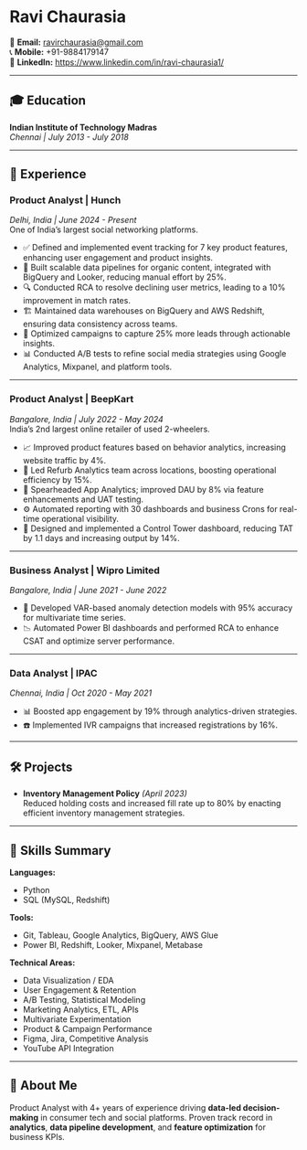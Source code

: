 # Ravi Chaurasia

📧 **Email:** [ravirchaurasia@gmail.com](mailto:ravirchaurasia@gmail.com)  
📞 **Mobile:** +91-9884179147  
🔗 **LinkedIn:** https://www.linkedin.com/in/ravi-chaurasia1/

---

## 🎓 Education

**Indian Institute of Technology Madras**  
*Chennai | July 2013 - July 2018*

---

## 💼 Experience

### **Product Analyst | Hunch**  
*Delhi, India | June 2024 - Present*  
One of India’s largest social networking platforms.

- ✅ Defined and implemented event tracking for 7 key product features, enhancing user engagement and product insights.
- 🔁 Built scalable data pipelines for organic content, integrated with BigQuery and Looker, reducing manual effort by 25%.
- 🔍 Conducted RCA to resolve declining user metrics, leading to a 10% improvement in match rates.
- 🏗️ Maintained data warehouses on BigQuery and AWS Redshift, ensuring data consistency across teams.
- 🎯 Optimized campaigns to capture 25% more leads through actionable insights.
- 📊 Conducted A/B tests to refine social media strategies using Google Analytics, Mixpanel, and platform tools.

---

### **Product Analyst | BeepKart**  
*Bangalore, India | July 2022 - May 2024*  
India’s 2nd largest online retailer of used 2-wheelers.

- 📈 Improved product features based on behavior analytics, increasing website traffic by 4%.
- 👥 Led Refurb Analytics team across locations, boosting operational efficiency by 15%.
- 📱 Spearheaded App Analytics; improved DAU by 8% via feature enhancements and UAT testing.
- ⚙️ Automated reporting with 30 dashboards and business Crons for real-time operational visibility.
- 📡 Designed and implemented a Control Tower dashboard, reducing TAT by 1.1 days and increasing output by 14%.

---

### **Business Analyst | Wipro Limited**  
*Bangalore, India | June 2021 - June 2022*  

- 🤖 Developed VAR-based anomaly detection models with 95% accuracy for multivariate time series.
- 📉 Automated Power BI dashboards and performed RCA to enhance CSAT and optimize server performance.

---

### **Data Analyst | IPAC**  
*Chennai, India | Oct 2020 - May 2021*  

- 📊 Boosted app engagement by 19% through analytics-driven strategies.
- ☎️ Implemented IVR campaigns that increased registrations by 16%.

---

## 🛠️ Projects

- **Inventory Management Policy** *(April 2023)*  
  Reduced holding costs and increased fill rate up to 80% by enacting efficient inventory management strategies.

---

## 🧠 Skills Summary

**Languages:**  
- Python  
- SQL (MySQL, Redshift)

**Tools:**  
- Git, Tableau, Google Analytics, BigQuery, AWS Glue  
- Power BI, Redshift, Looker, Mixpanel, Metabase

**Technical Areas:**  
- Data Visualization / EDA  
- User Engagement & Retention  
- A/B Testing, Statistical Modeling  
- Marketing Analytics, ETL, APIs  
- Multivariate Experimentation  
- Product & Campaign Performance  
- Figma, Jira, Competitive Analysis  
- YouTube API Integration

---

## 📌 About Me

Product Analyst with 4+ years of experience driving **data-led decision-making** in consumer tech and social platforms. Proven track record in **analytics**, **data pipeline development**, and **feature optimization** for business KPIs.

